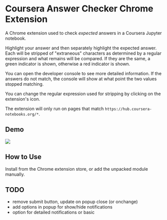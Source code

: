 # Coursera Answer Checker Chrome Extension

A Chrome extension used to check _expected_ answers in a Coursera Jupyter notebook.

Highlight your answer and then separately highlight the expected answer. Each will be stripped of "extraneous" characters as determined by a regular expression and what remains will be compared. If they are the same, a green indicator is shown, otherwise a red indicator is shown.

You can open the developer console to see more detailed information. If the answers do not match, the console will show at what point the two values stopped matching.

You can change the regular expression used for stripping by clicking on the extension's icon.

The extension will only run on pages that match `https://hub.coursera-notebooks.org/*`.


## Demo

<img src="images/demo.gif">


## How to Use

Install from the Chrome extension store, or add the unpacked module manually.


## TODO

- remove submit button, update on popup close (or onchange)
- add options in popup for show/hide notifications
- option for detailed notifications or basic
